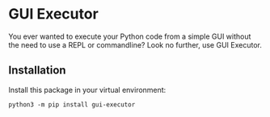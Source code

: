
# GUI Executor

You ever wanted to execute your Python code from a simple GUI without the need to use a REPL or commandline? Look no further, use GUI Executor.


## Installation

Install this package in your virtual environment:

```
python3 -m pip install gui-executor 
```
